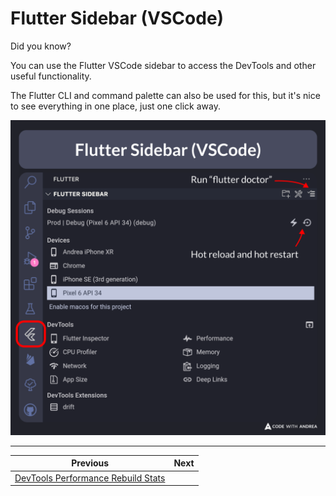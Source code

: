 # Flutter Sidebar (VSCode)

Did you know?

You can use the Flutter VSCode sidebar to access the DevTools and other useful functionality.

The Flutter CLI and command palette can also be used for this, but it's nice to see everything in one place, just one click away.

![](183.png)

<!--

With the Flutter VSCode sidebar, you can access:
- Debug Sessions
- Available devices
- DevTools and extensions

-->

---

| Previous | Next |
| -------- | ---- |
| [DevTools Performance Rebuild Stats](../0182-devtools-performance-rebuild-stats/index.md) |  |

<!-- TWITTER|https://x.com/biz84/status/1826934074088247722 -->
<!-- LINKEDIN|https://www.linkedin.com/posts/andreabizzotto_did-you-know-you-can-use-the-flutter-vscode-activity-7232699704688492545-eIoV -->


